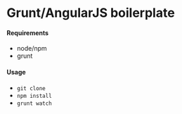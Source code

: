 <h1>Grunt/AngularJS boilerplate</h1>

<h4>Requirements</h4>

<ul>
<li>node/npm</li>
<li>grunt</li>
</ul>

<h4>Usage</h4>

<ul>
<li><code>git clone</code></li>
<li><code>npm install</code></li>
<li><code>grunt watch</code></li>
</ul>
